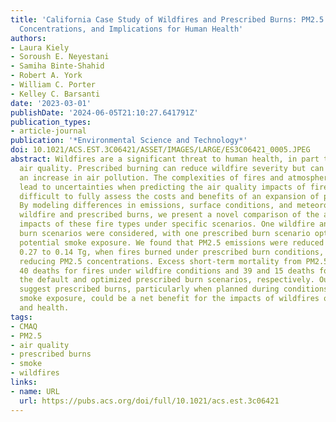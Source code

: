 ```yaml
---
title: 'California Case Study of Wildfires and Prescribed Burns: PM2.5 Emissions,
  Concentrations, and Implications for Human Health'
authors:
- Laura Kiely
- Soroush E. Neyestani
- Samiha Binte-Shahid
- Robert A. York
- William C. Porter
- Kelley C. Barsanti
date: '2023-03-01'
publishDate: '2024-06-05T21:10:27.641791Z'
publication_types:
- article-journal
publication: '*Environmental Science and Technology*'
doi: 10.1021/ACS.EST.3C06421/ASSET/IMAGES/LARGE/ES3C06421_0005.JPEG
abstract: Wildfires are a significant threat to human health, in part through degraded
  air quality. Prescribed burning can reduce wildfire severity but can also lead to
  an increase in air pollution. The complexities of fires and atmospheric processes
  lead to uncertainties when predicting the air quality impacts of fire and make it
  difficult to fully assess the costs and benefits of an expansion of prescribed fire.
  By modeling differences in emissions, surface conditions, and meteorology between
  wildfire and prescribed burns, we present a novel comparison of the air quality
  impacts of these fire types under specific scenarios. One wildfire and two prescribed
  burn scenarios were considered, with one prescribed burn scenario optimized for
  potential smoke exposure. We found that PM2.5 emissions were reduced by 52%, from
  0.27 to 0.14 Tg, when fires burned under prescribed burn conditions, considerably
  reducing PM2.5 concentrations. Excess short-term mortality from PM2.5 exposure was
  40 deaths for fires under wildfire conditions and 39 and 15 deaths for fires under
  the default and optimized prescribed burn scenarios, respectively. Our findings
  suggest prescribed burns, particularly when planned during conditions that minimize
  smoke exposure, could be a net benefit for the impacts of wildfires on air quality
  and health.
tags:
- CMAQ
- PM2.5
- air quality
- prescribed burns
- smoke
- wildfires
links:
- name: URL
  url: https://pubs.acs.org/doi/full/10.1021/acs.est.3c06421
---
```

